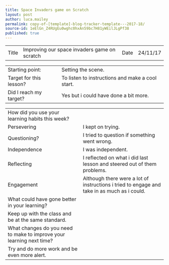 ```yaml
---
title: Space Invaders game on Scratch
layout: post
author: luca.mailey
permalink: copy-of-[template]-blog-tracker-template---2017-18/
source-id: 1eElGn_Z4RUgEu0wghc0hxAn59bc7H81yWEilJLgPf38
published: true
---
```

<table>
  <tr>
    <td>Title</td>
    <td>Improving our space invaders game on scratch</td>
    <td>Date</td>
    <td>24/11/17</td>
  </tr>
</table>


<table>
  <tr>
    <td>Starting point:</td>
    <td>Setting the scene.</td>
  </tr>
  <tr>
    <td>Target for this lesson?</td>
    <td>To listen to instructions and make a cool start. </td>
  </tr>
  <tr>
    <td>Did I reach my target? </td>
    <td>Yes but i could have done a bit more.</td>
  </tr>
</table>


<table>
  <tr>
    <td>How did you use your learning habits this week?</td>
    <td></td>
  </tr>
  <tr>
    <td>Persevering</td>
    <td>I kept on trying. </td>
  </tr>
  <tr>
    <td>Questioning?</td>
    <td>I tried to question if something went wrong.</td>
  </tr>
  <tr>
    <td>Independence</td>
    <td>I was independent. </td>
  </tr>
  <tr>
    <td>Reflecting</td>
    <td>I reflected on what i did last lesson and steered out of them problems.</td>
  </tr>
  <tr>
    <td>Engagement</td>
    <td>Although there were a lot of instructions i tried to engage and take in as much as i could.</td>
  </tr>
  <tr>
    <td>What could have gone better in your learning?</td>
    <td></td>
  </tr>
  <tr>
    <td>Keep up with the class and be at the same standard.</td>
    <td></td>
  </tr>
  <tr>
    <td>What changes do you need to make to improve your learning next time?</td>
    <td></td>
  </tr>
  <tr>
    <td>Try and do more work and be even more alert.







</td>
    <td></td>
  </tr>
</table>


